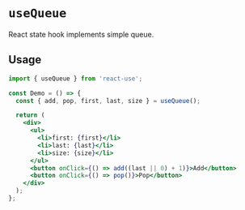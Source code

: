 # `useQueue`

React state hook implements simple queue.


## Usage

```jsx
import { useQueue } from 'react-use';

const Demo = () => {
  const { add, pop, first, last, size } = useQueue();

  return (
    <div>
      <ul>
        <li>first: {first}</li>
        <li>last: {last}</li>
        <li>size: {size}</li>
      </ul>
      <button onClick={() => add((last || 0) + 1)}>Add</button>
      <button onClick={() => pop()}>Pop</button>
    </div>
  );
};
```

